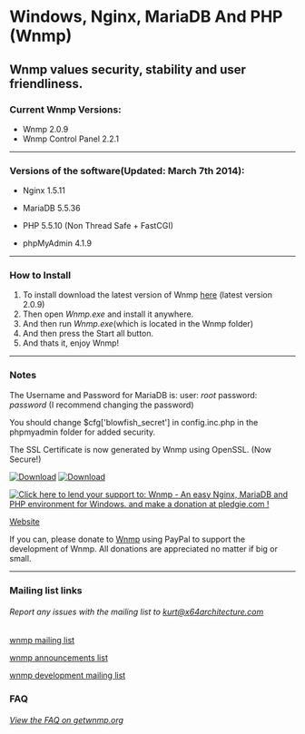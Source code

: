 Windows, Nginx, MariaDB And PHP (Wnmp)
======================================
Wnmp values security, stability and user friendliness.
------------------------------------------------------



### Current Wnmp Versions: ######

  * Wnmp 2.0.9
  * Wnmp Control Panel 2.2.1

----

### Versions of the software(Updated: March 7th 2014): ######

  * Nginx 1.5.11

  * MariaDB 5.5.36

  * PHP 5.5.10 (Non Thread Safe + FastCGI)

  * phpMyAdmin 4.1.9
  
----

### How to Install ######

  1. To install download the latest version of Wnmp [here][1] (latest version 2.0.9)
  2. Then open *Wnmp.exe* and install it anywhere.
  3. And then run *Wnmp.exe*(which is located in the Wnmp folder)
  4. And then press the Start all button.
  5. And thats it, enjoy Wnmp!


----

### Notes ######

The Username and Password for MariaDB is: user: *root* password: *password* (I recommend changing the password)

You should change $cfg['blowfish_secret'] in config.inc.php in the phpmyadmin folder for added security.

The SSL Certificate is now generated by Wnmp using OpenSSL. (Now Secure!)

[![Download][3]][1]
[![Download][4]][5]

<a href='https://pledgie.com/campaigns/23544'><img alt='Click here to lend your support to: Wnmp - An easy Nginx, MariaDB and PHP environment for Windows. and make a donation at pledgie.com !' src='https://pledgie.com/campaigns/23544.png?skin_name=chrome' border='0' ></a>

[Website](http://getwnmp.org)

If you can, please donate to [Wnmp][2] using PayPal to support the development of Wnmp. All donations are appreciated no matter if big or small. 

----

### Mailing list links ######

###### Report any issues with the mailing list to kurt@x64architecture.com

[wnmp mailing list][7]

[wnmp announcements list][8]

[wnmp development mailing list][9]

### FAQ ######

###### [View the FAQ on getwnmp.org][6]


[1]: https://github.com/wnmp/wnmp/releases/download/2.0.9/Wnmp-2.0.9.exe
[2]: https://www.paypal.com/cgi-bin/webscr?cmd=_s-xclick&hosted_button_id=P7LAQRRNF6AVE
[3]: https://www.x64architecture.com/wp-content/uploads/2014/02/akdlbutton.png
[4]: https://s0.wp.com/imgpress?url=http%3A%2F%2Fs1.softpedia-static.com/base_img/softpedia_free_award_f.gif
[5]: http://www.softpedia.com/get/Internet/Servers/Server-Tools/Kurt-Wnmp.shtml
[6]: http://getwnmp.org/faq
[7]: https://mailman.getwnmp.org/mailman/listinfo/wnmp
[8]: https://mailman.getwnmp.org/mailman/listinfo/wnmp-announce
[9]: https://mailman.getwnmp.org/mailman/listinfo/wnmp-dev
